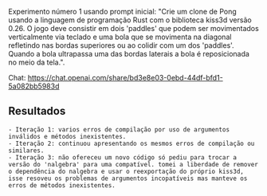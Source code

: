 
Experimento número 1 usando prompt inicial: "Crie um clone de Pong usando a linguagem de programação Rust com o biblioteca kiss3d versão 0.26. O jogo deve consistir em dois 'paddles' que podem ser movimentados verticalmente via teclado e uma bola que se movimenta na diagonal refletindo nas bordas superiores ou ao colidir com um dos 'paddles'. Quando a bola ultrapassa uma das bordas laterais a bola é reposicionada no meio da tela.".

Chat: https://chat.openai.com/share/bd3e8e03-0ebd-44df-bfd1-5a082bb5983d

## Resultados

    - Iteração 1: varios erros de compilação por uso de argumentos inválidos e métodos inexistentes.
    - Iteração 2: continuou apresentando os mesmos erros de compilação ou similares.
    - Iteração 3: não ofereceu um novo código só pediu para trocar a versão do 'nalgebra' para uma compatível. tomei a liberdade de remover o dependência do nalgebra e usar o reexportação do próprio kiss3d, isse resoveu os problemas de argumentos incopatíveis mas manteve os erros de métodos inexistentes.
